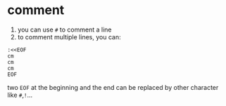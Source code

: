 comment
========================
1. you can use `#` to comment a line
2. to comment multiple lines, you can:
```
:<<EOF
cm
cm
cm
EOF
```
two `EOF` at the beginning and the end can be replaced by other character like `#`,`!`...